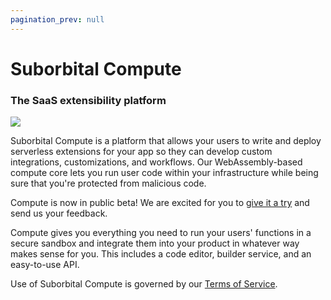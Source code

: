```yaml
---
pagination_prev: null
---
```

# Suborbital Compute

### The SaaS extensibility platform

![](/img/suborbital-logo-wide.svg)

Suborbital Compute is a platform that allows your users to write and deploy serverless extensions for your app so they can develop custom integrations, customizations, and workflows. Our WebAssembly-based compute core lets you run user code within your infrastructure while being sure that you're protected from malicious code.

Compute is now in public beta! We are excited for you to [give it a try](https://suborbital.network) and send us your feedback.

Compute gives you everything you need to run your users' functions in a secure sandbox and integrate them into your product in whatever way makes sense for you. This includes a code editor, builder service, and an easy-to-use API.

Use of Suborbital Compute is governed by our [Terms of Service](https://suborbital.network/terms-of-service.pdf).

